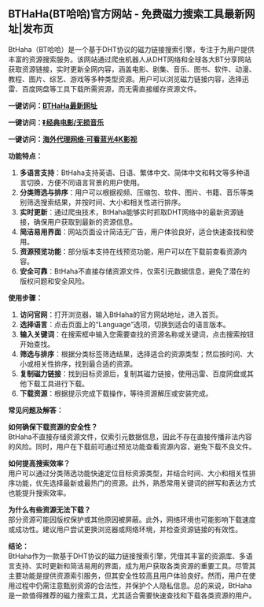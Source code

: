 <h2>BTHaHa(BT哈哈)官方网站 - 免费磁力搜索工具最新网址|发布页</h2>
<p>BtHaha（BT哈哈）是一个基于DHT协议的磁力链接搜索引擎，专注于为用户提供丰富的资源搜索服务。该网站通过爬虫机器人从DHT网络和全球各大BT分享网站获取资源链接，实时更新全网内容，涵盖电影、剧集、音乐、图书、软件、动漫、教程、图片、综艺、游戏等多种类型资源。用户可以浏览磁力链接内容，选择迅雷、百度网盘等工具下载所需资源，而无需直接缓存资源文件。</p>
<p><strong>一键访问：</strong><a href="https://www.litxdh.com/sites/bthaha.html" target="_blank"><strong>BTHaHa最新网址</strong></a></p>
<p><strong>一键访问：</strong><a href="https://pan.quark.cn/s/0db22432c259" target="_blank"><strong>⏬经典电影/无损音乐</strong></a></p>
<p><strong>一键访问：</strong><a href="http://ip.harmonylink.net/share/e82025" target="_blank"><strong>海外代理网络·可看蓝光4K影视</strong></a></p>
<p><strong>功能特点：</strong></p>
<ol>
  <li><strong>多语言支持</strong>：BtHaha支持英语、日语、繁体中文、简体中文和韩文等多种语言切换，方便不同语言背景的用户使用。</li>
  <li><strong>分类筛选与排序</strong>：用户可以根据视频、压缩包、软件、图片、书籍、音乐等类别筛选搜索结果，并按时间、大小和相关性进行排序。</li>
  <li><strong>实时更新</strong>：通过爬虫技术，BtHaha能够实时抓取DHT网络中的最新资源链接，确保用户获取到最新的资源信息。</li>
  <li><strong>简洁易用界面</strong>：网站页面设计简洁无广告，用户体验良好，适合快速查找和使用。</li>
  <li><strong>资源预览功能</strong>：部分版本支持在线预览功能，用户可以在下载前查看资源内容。</li>
  <li><strong>安全可靠</strong>：BtHaha不直接存储资源文件，仅索引元数据信息，避免了潜在的版权问题和安全风险。</li>
</ol>
<p><strong>使用步骤：</strong></p>
<ol>
  <li><strong>访问官网</strong>：打开浏览器，输入BtHaha的官方网站地址，进入首页。</li>
  <li><strong>选择语言</strong>：点击页面上的“Language”选项，切换到适合的语言版本。</li>
  <li><strong>输入关键词</strong>：在搜索框中输入您需要查找的资源名称或关键词，点击搜索按钮开始查找。</li>
  <li><strong>筛选与排序</strong>：根据分类标签筛选结果，选择适合的资源类型；然后按时间、大小或相关性排序，找到最合适的资源。</li>
  <li><strong>复制磁力链接</strong>：找到目标资源后，复制其磁力链接，使用迅雷、百度网盘或其他下载工具进行下载。</li>
  <li><strong>下载资源</strong>：根据提示完成下载操作，等待资源解压或安装完成。</li>
</ol>
<p><strong>常见问题及解答：</strong></p>
<p><strong>如何确保下载资源的安全性？</strong><br>BtHaha不直接存储资源文件，仅索引元数据信息，因此不存在直接传播非法内容的风险。同时，用户在下载前可通过预览功能查看资源内容，避免下载不良文件。</p>
<p><strong>如何提高搜索效率？</strong><br>用户可以通过分类筛选功能快速定位目标资源类型，并结合时间、大小和相关性排序功能，优先选择最新或最热门的资源。此外，熟悉常用关键词的拼写和表达方式也能提升搜索效率。</p>
<p><strong>为什么有些资源无法下载？</strong><br>部分资源可能因版权保护或其他原因被屏蔽。此外，网络环境也可能影响下载速度或成功性。建议用户尝试更换浏览器或网络环境，并检查资源链接的有效性。</p>
<p><strong>结论：</strong><br>BtHaha作为一款基于DHT协议的磁力链接搜索引擎，凭借其丰富的资源库、多语言支持、实时更新和简洁易用的界面，成为用户获取各类资源的重要工具。尽管其主要功能是提供资源索引服务，但其安全性较高且用户体验良好。然而，用户在使用过程中仍需注意甄别资源的合法性，并保护个人隐私信息。总的来说，BtHaha是一款值得推荐的磁力搜索工具，尤其适合需要快速查找和下载各类资源的用户。</p>
